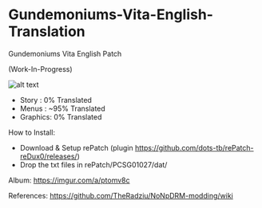 # Gundemoniums-Vita-English-Translation

Gundemoniums Vita English Patch

(Work-In-Progress)

![alt text](https://i.imgur.com/0fpmBdO.png)

- Story : 0% Translated
- Menus : ~95% Translated
- Graphics: 0% Translated

How to Install:
- Download & Setup rePatch (plugin https://github.com/dots-tb/rePatch-reDux0/releases/)
- Drop the txt files in rePatch/PCSG01027/dat/

Album:
https://imgur.com/a/ptomv8c

References:
https://github.com/TheRadziu/NoNpDRM-modding/wiki
